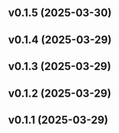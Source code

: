 ## v0.1.5 (2025-03-30)

## v0.1.4 (2025-03-29)

## v0.1.3 (2025-03-29)

## v0.1.2 (2025-03-29)

## v0.1.1 (2025-03-29)
